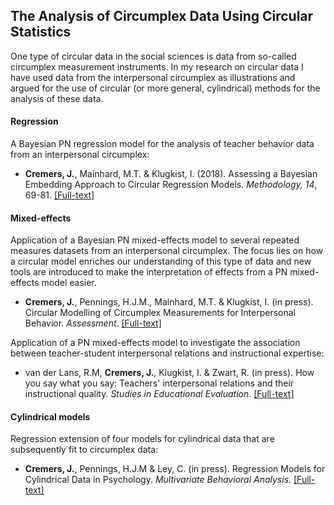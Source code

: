 ## The Analysis of Circumplex Data Using Circular Statistics

One type of circular data in the social sciences is data from so-called
circumplex measurement instruments. In my research on circular data I have used
data from the interpersonal circumplex as illustrations and argued for the use
of circular (or more general, cylindrical) methods for the analysis of these
data.


#### Regression 

A Bayesian PN regression model for the analysis of teacher behavior data
from an interpersonal circumplex:

- **Cremers, J.**, Mainhard, M.T. \&  Klugkist, I. (2018). Assessing a Bayesian Embedding Approach to Circular Regression Models. *Methodology, 14*, 69-81. [[Full-text]](https://doi.org/10.1027/1614-2241/a000147) 


#### Mixed-effects

Application of a Bayesian PN mixed-effects model to several repeated measures
datasets from an interpersonal circumplex. The focus lies on how a circular
model enriches our understanding of this type of data and new tools are
introduced to make the interpretation of effects from a PN mixed-effects model
easier.

- **Cremers, J.**, Pennings, H.J.M., Mainhard, M.T. & Klugkist, I. (in press). Circular Modelling of Circumplex Measurements for Interpersonal Behavior. *Assessment*. [[Full-text]](https://doi.org/10.1080/00273171.2019.1693332)

Application of a PN mixed-effects model to investigate the association between
teacher-student interpersonal relations and instructional expertise:

- van der Lans, R.M, **Cremers, J.**, Klugkist, I. & Zwart, R. (in press). How you say what you say: Teachers' interpersonal relations and their instructional quality. *Studies in Educational Evaluation*. [[Full-text]](https://doi.org/10.1016/j.stueduc.2020.100902)


#### Cylindrical models

Regression extension of four models for cylindrical data that are subsequently
fit to circumplex data:

- **Cremers, J.**, Pennings, H.J.M & Ley, C. (in press). Regression Models for Cylindrical Data in Psychology. *Multivariate Behavioral Analysis*. [[Full-text]](https://doi.org/10.1080/00273171.2019.1693332)



